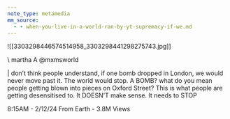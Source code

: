 ```yaml
---
note_type: metamedia
mm_source:
  - - when-you-live-in-a-world-ran-by-yt-supremacy-if-we.md
---
```


![[3303298446574514958_3303298441298275743.jpg]]

\ martha
A @mxmsworld

| don’t think people understand, if one bomb
dropped in London, we would never move past
it. The world would stop. A BOMB? what do you
mean people getting blown into pieces on
Oxford Street? This is what people are getting
desensitised to. It DOESN’T make sense. It
needs to STOP

8:15AM - 2/12/24 From Earth - 3.8M Views

